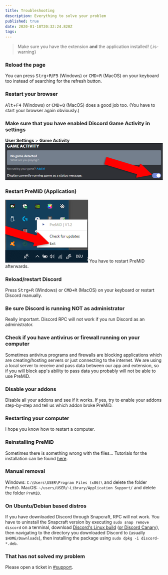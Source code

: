 ```yaml
---
title: Troubleshooting
description: Everything to solve your problem
published: true
date: 2020-01-18T20:32:24.820Z
tags: 
---
```


> Make sure you have the extension **and** the application installed!
{.is-warning}

### Reload the page
You can press <kbd>Strg+R</kbd>/<kbd>F5</kbd> (Windows) or <kbd>CMD+R</kbd> (MacOS) on your keyboard too instead of searching for the refresh button.

### Restart your browser
<kbd>Alt</kbd>+<kbd>F4</kbd> (Windows) or <kbd>CMD</kbd>+<kbd>Q</kbd> (MacOS) does a good job too. (You have to start your browser again obviously.)

### Make sure that you have enabled Discord Game Activity in settings
**User Settings** > **Game Activity**
![gameactivity_edited.png](/gameactivity_edited.png)

### Restart PreMiD (Application)
![quit.png](/quit.png)
You have to restart PreMiD afterwards.

### Reload/restart Discord
Press <kbd>Strg+R</kbd> (Windows) or <kbd>CMD+R</kbd> (MacOS) on your keyboard or restart Discord manually.

### Be sure Discord is running NOT as administrator
Really important. Discord RPC will not work if you run Discord as an administrator.

### Check if you have antivirus or firewall running on your computer
Sometimes antivirus programs and firewalls are blocking applications which are creating/hosting servers or just connecting to the internet. We are using a local server to receive and pass data between our app and extension, so if you will block app's ability to pass data you probably will not be able to use PreMiD.

### Disable your addons
Disable all your addons and see if it works.
If yes, try to enable your addons step-by-step and tell us which addon broke PreMiD.

### Restarting your computer
I hope you know how to restart a computer.

### Reinstalling PreMiD
Sometimes there is something wrong with the files... Tutorials for the installation can be found [here](/install).

### Manual removal
Windows:	``C:\Users\USER\Program Files (x86)\`` and delete the folder ``PreMiD``.
MacOS: ``~/users/USER/~Library/Application Support/`` and delete the folder ``PreMiD``.

### On Ubuntu/Debian based distros
If you have downloaded Discord through Snapcraft, RPC will not work. You have to uninstall the Snapcraft version by executing ``sudo snap remove discord`` on a terminal, download [Discord's Linux build](https://discordapp.com/api/download?platform=linux) ([or Discord Canary](https://discordapp.com/api/canary/download?platform=linux)), then navigating to the directory you downloaded Discord to (usually ``$HOME/Downloads``), then installing the package using ``sudo dpkg -i discord-*.deb``.

### That has not solved my problem
Please open a ticket in [#support](https://discord.gg/PreMiD).